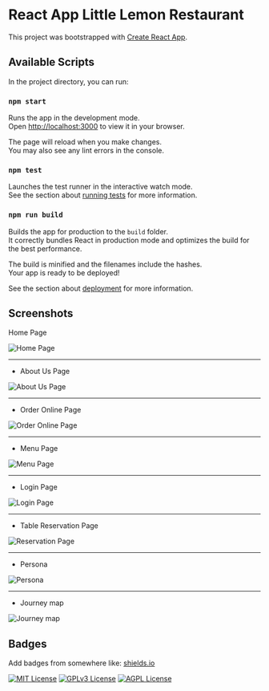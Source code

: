 
# React App Little Lemon Restaurant


This project was bootstrapped with [Create React App](https://github.com/facebook/create-react-app).

## Available Scripts

In the project directory, you can run:

### `npm start`

Runs the app in the development mode.\
Open [http://localhost:3000](http://localhost:3000) to view it in your browser.

The page will reload when you make changes.\
You may also see any lint errors in the console.

### `npm test`

Launches the test runner in the interactive watch mode.\
See the section about [running tests](https://facebook.github.io/create-react-app/docs/running-tests) for more information.

### `npm run build`

Builds the app for production to the `build` folder.\
It correctly bundles React in production mode and optimizes the build for the best performance.

The build is minified and the filenames include the hashes.\
Your app is ready to be deployed!

See the section about [deployment](https://facebook.github.io/create-react-app/docs/deployment) for more information.


## Screenshots

Home Page

![Home Page](https://github.com/nody-iq/react-app-little-lemon/blob/main/src/assests/Home%20Page.png?raw=true)


---
- About Us Page

![About Us Page](https://github.com/nody-iq/react-app-little-lemon/blob/main/src/assests/AboutUs%20Page.png?raw=true)


---
- Order Online Page

![Order Online Page](https://github.com/nody-iq/react-app-little-lemon/blob/main/src/assests/OrderOnline%20Page.png?raw=true)

---
- Menu Page

![Menu Page](https://github.com/nody-iq/react-app-little-lemon/blob/main/src/assests/Menu%20Page.png?raw=true)


---
- Login Page

![Login Page](https://github.com/nody-iq/react-app-little-lemon/blob/main/src/assests/Login%20Page.png?raw=true)

---
- Table Reservation Page

![Reservation Page](https://github.com/nody-iq/react-app-little-lemon/blob/main/src/assests/Reserve%20Page.png?raw=true)

---
- Persona

![Persona](https://github.com/nody-iq/react-app-little-lemon/blob/main/src/assests/Frame%201.png?raw=true)


---
- Journey map

![Journey map](https://github.com/nody-iq/react-app-little-lemon/blob/main/src/assests/Journey%20map.png?raw=true)

## Badges

Add badges from somewhere like: [shields.io](https://shields.io/)

[![MIT License](https://img.shields.io/badge/License-MIT-green.svg)](https://choosealicense.com/licenses/mit/)
[![GPLv3 License](https://img.shields.io/badge/License-GPL%20v3-yellow.svg)](https://opensource.org/licenses/)
[![AGPL License](https://img.shields.io/badge/license-AGPL-blue.svg)](http://www.gnu.org/licenses/agpl-3.0)

